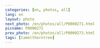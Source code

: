 ```yaml
---
categories: [en, photos, all]
lang: en
layout: photo
next_photo: /en/photos/all/P0000271.html
picname: P0000272
prev_photo: /en/photos/all/P0000273.html
tags: [Camelthorntree]
---
```

